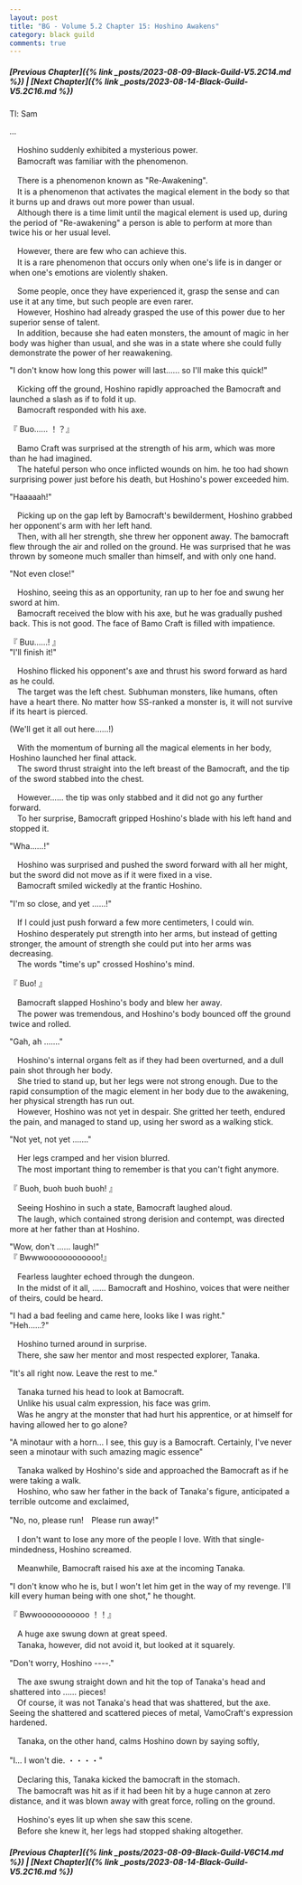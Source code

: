 ```yaml
---
layout: post
title: "BG - Volume 5.2 Chapter 15: Hoshino Awakens"
category: black guild
comments: true
---
```


##### [Previous Chapter]({% link _posts/2023-08-09-Black-Guild-V5.2C14.md %}) \| [Next Chapter]({% link _posts/2023-08-14-Black-Guild-V5.2C16.md %})



Tl: Sam

…


　Hoshino suddenly exhibited a mysterious power.   
　Bamocraft was familiar with the phenomenon.

　There is a phenomenon known as "Re-Awakening".   
　It is a phenomenon that activates the magical element in the body so that it burns up and draws out more power than usual.   
　Although there is a time limit until the magical element is used up, during the period of "Re-awakening" a person is able to perform at more than twice his or her usual level.
<!--more-->

　However, there are few who can achieve this.   
　It is a rare phenomenon that occurs only when one's life is in danger or when one's emotions are violently shaken.

　Some people, once they have experienced it, grasp the sense and can use it at any time, but such people are even rarer.   
　However, Hoshino had already grasped the use of this power due to her superior sense of talent.   
　In addition, because she had eaten monsters, the amount of magic in her body was higher than usual, and she was in a state where she could fully demonstrate the power of her reawakening.

"I don't know how long this power will last...... so I'll make this quick!"

　Kicking off the ground, Hoshino rapidly approached the Bamocraft and launched a slash as if to fold it up.   
　Bamocraft responded with his axe.

『 Buo...... ！？』

　Bamo Craft was surprised at the strength of his arm, which was more than he had imagined.   
　The hateful person who once inflicted wounds on him. he too had shown surprising power just before his death, but Hoshino's power exceeded him.

"Haaaaah!"

　Picking up on the gap left by Bamocraft's bewilderment, Hoshino grabbed her opponent's arm with her left hand.   
　Then, with all her strength, she threw her opponent away. The bamocraft flew through the air and rolled on the ground. He was surprised that he was thrown by someone much smaller than himself, and with only one hand.

"Not even close!"

　Hoshino, seeing this as an opportunity, ran up to her foe and swung her sword at him.   
　Bamocraft received the blow with his axe, but he was gradually pushed back. This is not good. The face of Bamo Craft is filled with impatience.

『 Buu......! 』   
"I'll finish it!"

　Hoshino flicked his opponent's axe and thrust his sword forward as hard as he could.   
　The target was the left chest. Subhuman monsters, like humans, often have a heart there. No matter how SS-ranked a monster is, it will not survive if its heart is pierced.

(We'll get it all out here......!)

　With the momentum of burning all the magical elements in her body, Hoshino launched her final attack.   
　The sword thrust straight into the left breast of the Bamocraft, and the tip of the sword stabbed into the chest.

　However...... the tip was only stabbed and it did not go any further forward.   
　To her surprise, Bamocraft gripped Hoshino's blade with his left hand and stopped it.

"Wha......!"

　Hoshino was surprised and pushed the sword forward with all her might, but the sword did not move as if it were fixed in a vise.   
　Bamocraft smiled wickedly at the frantic Hoshino.

"I'm so close, and yet ......!"

　If I could just push forward a few more centimeters, I could win.   
　Hoshino desperately put strength into her arms, but instead of getting stronger, the amount of strength she could put into her arms was decreasing.   
　The words "time's up" crossed Hoshino's mind.

『 Buo! 』

　Bamocraft slapped Hoshino's body and blew her away.   
　The power was tremendous, and Hoshino's body bounced off the ground twice and rolled.

"Gah, ah ......."

　Hoshino's internal organs felt as if they had been overturned, and a dull pain shot through her body.   
　She tried to stand up, but her legs were not strong enough. Due to the rapid consumption of the magic element in her body due to the awakening, her physical strength has run out.      
　However, Hoshino was not yet in despair. She gritted her teeth, endured the pain, and managed to stand up, using her sword as a walking stick.      

"Not yet, not yet ......."

　Her legs cramped and her vision blurred.   
　The most important thing to remember is that you can't fight anymore.

『 Buoh, buoh buoh buoh! 』

　Seeing Hoshino in such a state, Bamocraft laughed aloud.   
　The laugh, which contained strong derision and contempt, was directed more at her father than at Hoshino.

"Wow, don't ...... laugh!"   
『 Bwwwoooooooooooo!』

　Fearless laughter echoed through the dungeon.   
　In the midst of it all, ...... Bamocraft and Hoshino, voices that were neither of theirs, could be heard.

"I had a bad feeling and came here, looks like I was right."   
"Heh......?"

　Hoshino turned around in surprise.   
　There, she saw her mentor and most respected explorer, Tanaka.

"It's all right now. Leave the rest to me."

　Tanaka turned his head to look at Bamocraft.   
　Unlike his usual calm expression, his face was grim.   
　Was he angry at the monster that had hurt his apprentice, or at himself for having allowed her to go alone?

"A minotaur with a horn... I see, this guy is a Bamocraft. Certainly, I've never seen a minotaur with such amazing magic essence"

　Tanaka walked by Hoshino's side and approached the Bamocraft as if he were taking a walk.   
　Hoshino, who saw her father in the back of Tanaka's figure, anticipated a terrible outcome and exclaimed,

"No, no, please run!　Please run away!"

　I don't want to lose any more of the people I love. With that single-mindedness, Hoshino screamed.

　Meanwhile, Bamocraft raised his axe at the incoming Tanaka.

"I don't know who he is, but I won't let him get in the way of my revenge. I'll kill every human being with one shot," he thought.

『 Bwwooooooooooo ！！』

　A huge axe swung down at great speed.   
　Tanaka, however, did not avoid it, but looked at it squarely.

"Don't worry, Hoshino ----."

　The axe swung straight down and hit the top of Tanaka's head and shattered into ...... pieces!   
　Of course, it was not Tanaka's head that was shattered, but the axe. Seeing the shattered and scattered pieces of metal, VamoCraft's expression hardened.

　Tanaka, on the other hand, calms Hoshino down by saying softly,

"I... I won't die. ・・・・"

　Declaring this, Tanaka kicked the bamocraft in the stomach.   
　The bamocraft was hit as if it had been hit by a huge cannon at zero distance, and it was blown away with great force, rolling on the ground.

　Hoshino's eyes lit up when she saw this scene.   
　Before she knew it, her legs had stopped shaking altogether.



##### [Previous Chapter]({% link _posts/2023-08-09-Black-Guild-V6C14.md %}) \| [Next Chapter]({% link _posts/2023-08-14-Black-Guild-V5.2C16.md %})

